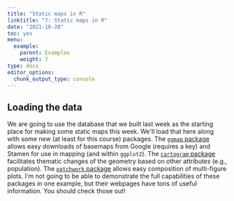```yaml
---
title: "Static maps in R"
linktitle: "7: Static maps in R"
date: "2021-10-20"
toc: yes
menu:
  example:
    parent: Examples
    weight: 7
type: docs
editor_options: 
  chunk_output_type: console
---
```


## Loading the data

We are going to use the database that we built last week as the starting place for making some static maps this week. We'll load that here along with some new (at least for this course) packages. The [`ggmap` package](https://github.com/dkahle/ggmap) allows easy downloads of basemaps from Google (requires a key) and Stamen for use in mapping (and within `ggplot2`). The [`cartogram` package](https://cran.r-project.org/web/packages/cartogram/readme/README.html) facilitates thematic changes of the geometry based on other attributes (e.g., population). The [`patchwork` package](https://patchwork.data-imaginist.com/) allows easy composition of multi-figure plots. I'm not going to be able to demonstrate the full capabilities of these packages in one example, but their webpages have tons of useful information. You should check those out!

























